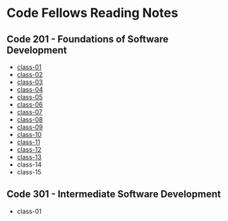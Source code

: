 # Code Fellows Reading Notes


## Code 201 - Foundations of Software Development

- [class-01](code-201/class-01.md)
- [class-02](code-201/class-02.md)
- [class-03](code-201/class-03.md)
- [class-04](code-201/class-04.md)
- [class-05](code-201/class-05.md)
- [class-06](code-201/class-06.md)
- [class-07](code-201/class-07.md)
- [class-08](code-201/class-08.md)
- [class-09](code-201/class-09.md)
- [class-10](code-201/class-10.md)
- [class-11](code-201/class-11.md)
- [class-12](code-201/class-12.md)
- [class-13](code-201/class-13.md)
- class-14
- class-15

## Code 301 - Intermediate Software Development

- class-01
